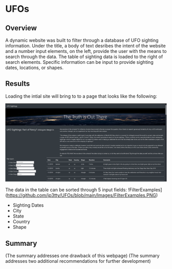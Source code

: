 # UFOs

## Overview
A dynamic website was built to filter through a database of UFO sighting information. Under the title, a body of text desribes the intent of the website and a number input elements, on the left, provide the user with the means to search through the data. The table of sighting data is loaded to the right of search elements. Specific information can be input to provide sighting dates, locations, or shapes. 

## Results
Loading the intial site will bring to to a page that looks like the following:

![MainWebpage](https://github.com/jp3tty/UFOs/blob/main/Images/MainWebpage.PNG
)

The data in the table can be sorted through 5 input fields: 
!FilterExamples](https://github.com/jp3tty/UFOs/blob/main/Images/FilterExamples.PNG)

* Sighting Dates
* City
* State
* Country
* Shape



## Summary
(The summary addresses one drawback of this webpage)
(The summary addresses two additional recommendations for further development)